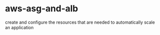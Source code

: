 # aws-asg-and-alb
create and configure the resources that are needed to automatically scale an application
